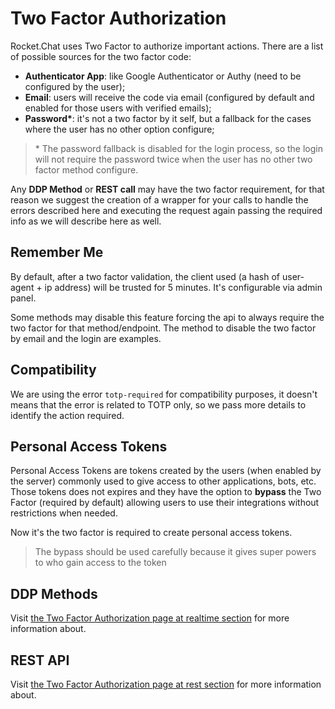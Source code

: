 # Two Factor Authorization

Rocket.Chat uses Two Factor to authorize important actions. There are a list of possible sources for the two factor code:

* **Authenticator App**: like Google Authenticator or Authy \(need to be configured by the user\);
* **Email**: users will receive the code via email \(configured by default and enabled for those users with verified emails\);
* **Password\***: it's not a two factor by it self, but a fallback for the cases where the user has no other option configure;

> \* The password fallback is disabled for the login process, so the login will not require the password twice when the user has no other two factor method configure.

Any **DDP Method** or **REST call** may have the two factor requirement, for that reason we suggest the creation of a wrapper for your calls to handle the errors described here and executing the request again passing the required info as we will describe here as well.

## Remember Me

By default, after a two factor validation, the client used \(a hash of user-agent + ip address\) will be trusted for 5 minutes. It's configurable via admin panel.

Some methods may disable this feature forcing the api to always require the two factor for that method/endpoint. The method to disable the two factor by email and the login are examples.

## Compatibility

We are using the error `totp-required` for compatibility purposes, it doesn't means that the error is related to TOTP only, so we pass more details to identify the action required.

## Personal Access Tokens

Personal Access Tokens are tokens created by the users \(when enabled by the server\) commonly used to give access to other applications, bots, etc. Those tokens does not expires and they have the option to **bypass** the Two Factor \(required by default\) allowing users to use their integrations without restrictions when needed.

Now it's the two factor is required to create personal access tokens.

> The bypass should be used carefully because it gives super powers to who gain access to the token

## DDP Methods

Visit [the Two Factor Authorization page at realtime section](../api-guides/realtime-api/2fa.md) for more information about.

## REST API

Visit [the Two Factor Authorization page at rest section](../api-guides/rest-api/2fa.md) for more information about.

